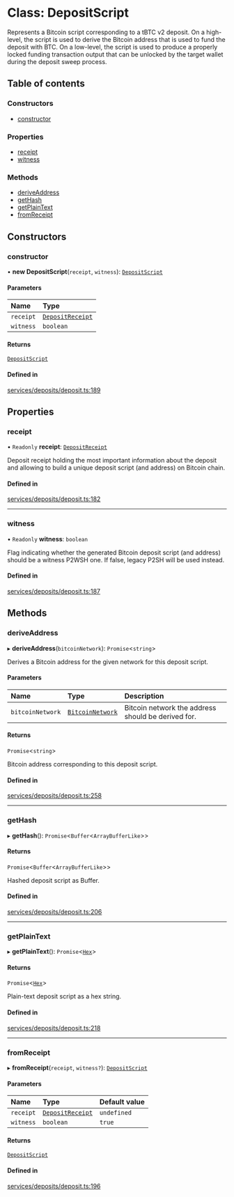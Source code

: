 # Class: DepositScript

Represents a Bitcoin script corresponding to a tBTC v2 deposit.
On a high-level, the script is used to derive the Bitcoin address that is
used to fund the deposit with BTC. On a low-level, the script is used to
produce a properly locked funding transaction output that can be unlocked
by the target wallet during the deposit sweep process.

## Table of contents

### Constructors

- [constructor](DepositScript.md#constructor)

### Properties

- [receipt](DepositScript.md#receipt)
- [witness](DepositScript.md#witness)

### Methods

- [deriveAddress](DepositScript.md#deriveaddress)
- [getHash](DepositScript.md#gethash)
- [getPlainText](DepositScript.md#getplaintext)
- [fromReceipt](DepositScript.md#fromreceipt)

## Constructors

### constructor

• **new DepositScript**(`receipt`, `witness`): [`DepositScript`](DepositScript.md)

#### Parameters

| Name | Type |
| :------ | :------ |
| `receipt` | [`DepositReceipt`](../interfaces/DepositReceipt.md) |
| `witness` | `boolean` |

#### Returns

[`DepositScript`](DepositScript.md)

#### Defined in

[services/deposits/deposit.ts:189](https://github.com/threshold-network/tbtc-v2/blob/main/typescript/src/services/deposits/deposit.ts#L189)

## Properties

### receipt

• `Readonly` **receipt**: [`DepositReceipt`](../interfaces/DepositReceipt.md)

Deposit receipt holding the most important information about the deposit
and allowing to build a unique deposit script (and address) on Bitcoin chain.

#### Defined in

[services/deposits/deposit.ts:182](https://github.com/threshold-network/tbtc-v2/blob/main/typescript/src/services/deposits/deposit.ts#L182)

___

### witness

• `Readonly` **witness**: `boolean`

Flag indicating whether the generated Bitcoin deposit script (and address)
should be a witness P2WSH one. If false, legacy P2SH will be used instead.

#### Defined in

[services/deposits/deposit.ts:187](https://github.com/threshold-network/tbtc-v2/blob/main/typescript/src/services/deposits/deposit.ts#L187)

## Methods

### deriveAddress

▸ **deriveAddress**(`bitcoinNetwork`): `Promise`\<`string`\>

Derives a Bitcoin address for the given network for this deposit script.

#### Parameters

| Name | Type | Description |
| :------ | :------ | :------ |
| `bitcoinNetwork` | [`BitcoinNetwork`](../enums/BitcoinNetwork-1.md) | Bitcoin network the address should be derived for. |

#### Returns

`Promise`\<`string`\>

Bitcoin address corresponding to this deposit script.

#### Defined in

[services/deposits/deposit.ts:258](https://github.com/threshold-network/tbtc-v2/blob/main/typescript/src/services/deposits/deposit.ts#L258)

___

### getHash

▸ **getHash**(): `Promise`\<`Buffer`\<`ArrayBufferLike`\>\>

#### Returns

`Promise`\<`Buffer`\<`ArrayBufferLike`\>\>

Hashed deposit script as Buffer.

#### Defined in

[services/deposits/deposit.ts:206](https://github.com/threshold-network/tbtc-v2/blob/main/typescript/src/services/deposits/deposit.ts#L206)

___

### getPlainText

▸ **getPlainText**(): `Promise`\<[`Hex`](Hex.md)\>

#### Returns

`Promise`\<[`Hex`](Hex.md)\>

Plain-text deposit script as a hex string.

#### Defined in

[services/deposits/deposit.ts:218](https://github.com/threshold-network/tbtc-v2/blob/main/typescript/src/services/deposits/deposit.ts#L218)

___

### fromReceipt

▸ **fromReceipt**(`receipt`, `witness?`): [`DepositScript`](DepositScript.md)

#### Parameters

| Name | Type | Default value |
| :------ | :------ | :------ |
| `receipt` | [`DepositReceipt`](../interfaces/DepositReceipt.md) | `undefined` |
| `witness` | `boolean` | `true` |

#### Returns

[`DepositScript`](DepositScript.md)

#### Defined in

[services/deposits/deposit.ts:196](https://github.com/threshold-network/tbtc-v2/blob/main/typescript/src/services/deposits/deposit.ts#L196)
